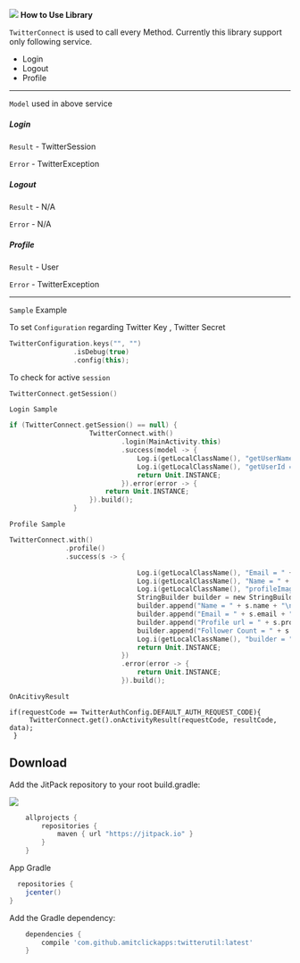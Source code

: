 ![](https://jitpack.io/v/amitclickapps/twitterutil.svg?style=flat-square)
**How to Use Library**


`TwitterConnect` is used to call every Method.
Currently this library support only following service.
- Login
- Logout
- Profile

----
`Model` used in above service



##### Login

  `Result` - TwitterSession

  `Error` - TwitterException

##### Logout

`Result` - N/A

`Error` - N/A

##### Profile

`Result` - User

`Error` - TwitterException


----

`Sample` Example

To set `Configuration` regarding Twitter Key , Twitter Secret

```kotlin
TwitterConfiguration.keys("", "")
                .isDebug(true)
                .config(this);
```

To check for active `session`

```kotlin
TwitterConnect.getSession()
```

`Login Sample`

```kotlin
if (TwitterConnect.getSession() == null) {
                    TwitterConnect.with()
                            .login(MainActivity.this)
                            .success(model -> {
                                Log.i(getLocalClassName(), "getUserName = " + model.getUserName());
                                Log.i(getLocalClassName(), "getUserId = " + model.getUserId());
                                return Unit.INSTANCE;
                            }).error(error -> {
                        return Unit.INSTANCE;
                    }).build();
                } 
```

`Profile Sample`

```kotlin
TwitterConnect.with()
              .profile()
              .success(s -> {

                                Log.i(getLocalClassName(), "Email = " + s.email);
                                Log.i(getLocalClassName(), "Name = " + s.name);
                                Log.i(getLocalClassName(), "profileImageUrl = " + s.profileImageUrl);
                                StringBuilder builder = new StringBuilder();
                                builder.append("Name = " + s.name + "\n");
                                builder.append("Email = " + s.email + "\n");
                                builder.append("Profile url = " + s.profileImageUrl + "\n");
                                builder.append("Follower Count = " + s.followersCount + "\n");
                                Log.i(getLocalClassName(), "builder = " + s.toString());
                                return Unit.INSTANCE;
                            })
                            .error(error -> {
                                return Unit.INSTANCE;
                            }).build();
```

`OnAcitivyResult`

```
if(requestCode == TwitterAuthConfig.DEFAULT_AUTH_REQUEST_CODE){
     TwitterConnect.get().onActivityResult(requestCode, resultCode, data);
 }
```

Download
--------
Add the JitPack repository to your root build.gradle:

![](https://jitpack.io/v/amitclickapps/twitterutil.svg?style=flat-square)


```groovy
	allprojects {
		repositories {
			maven { url "https://jitpack.io" }
		}
	}
```
App Gradle
```groovy
  repositories {
    jcenter()
}
```
Add the Gradle dependency:
```groovy
	dependencies {
		compile 'com.github.amitclickapps:twitterutil:latest'
	}
```
